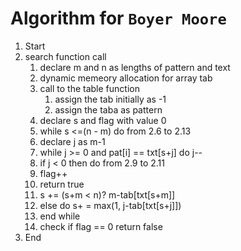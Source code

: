 # Algorithm for `Boyer Moore`
1. Start 
2. search function call
    1. declare m and n as lengths of pattern and text
    2. dynamic memeory allocation for array tab
    3. call to the table function 
        1. assign the tab initially as -1
        2. assign the taba as pattern
    4. declare s and flag with value 0
    5. while s <=(n - m) do from 2.6 to 2.13
    6. declare j as m-1
    7. while j >= 0 and pat[i] == txt[s+j] do j--
    8. if j < 0 then do from 2.9 to 2.11
    9. flag++
    10. return true
    11. s += (s+m < n)? m-tab[txt[s+m]]
    12. else do s+ = max(1, j-tab[txt[s+j]])
    13. end while
    14. check if flag == 0 return false
3. End